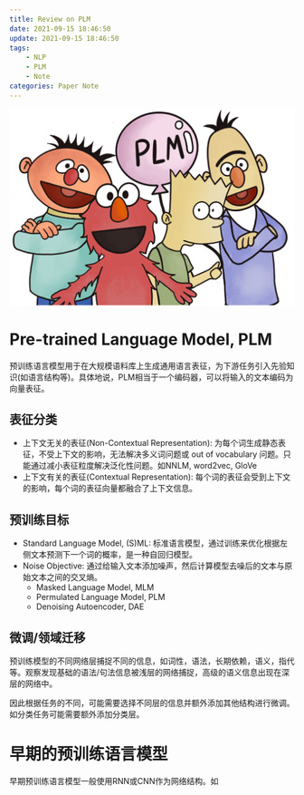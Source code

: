```yaml
---
title: Review on PLM
date: 2021-09-15 18:46:50
update: 2021-09-15 18:46:50
tags:
    - NLP
    - PLM
    - Note
categories: Paper Note
---
```

![PLM](Review-on-PLM/plm.png)

# Pre-trained Language Model, PLM

预训练语言模型用于在大规模语料库上生成通用语言表征，为下游任务引入先验知识(如语言结构等)。具体地说，PLM相当于一个编码器，可以将输入的文本编码为向量表征。


## 表征分类

- 上下文无关的表征(Non-Contextual Representation): 为每个词生成静态表征，不受上下文的影响，无法解决多义词问题或 out of vocabulary 问题。只能通过减小表征粒度解决泛化性问题。如NNLM, word2vec, GloVe
- 上下文有关的表征(Contextual Representation): 每个词的表征会受到上下文的影响，每个词的表征向量都融合了上下文信息。

## 预训练目标

- Standard Language Model, (S)ML: 标准语言模型，通过训练来优化根据左侧文本预测下一个词的概率，是一种自回归模型。
- Noise Objective: 通过给输入文本添加噪声，然后计算模型去噪后的文本与原始文本之间的交叉熵。
  - Masked Language Model, MLM
  - Permulated Language Model, PLM
  - Denoising Autoencoder, DAE

## 微调/领域迁移

预训练模型的不同网络层捕捉不同的信息，如词性，语法，长期依赖，语义，指代等。观察发现基础的语法/句法信息被浅层的网络捕捉，高级的语义信息出现在深层的网络中。

因此根据任务的不同，可能需要选择不同层的信息并额外添加其他结构进行微调。如分类任务可能需要额外添加分类层。

# 早期的预训练语言模型

早期预训练语言模型一般使用RNN或CNN作为网络结构。如